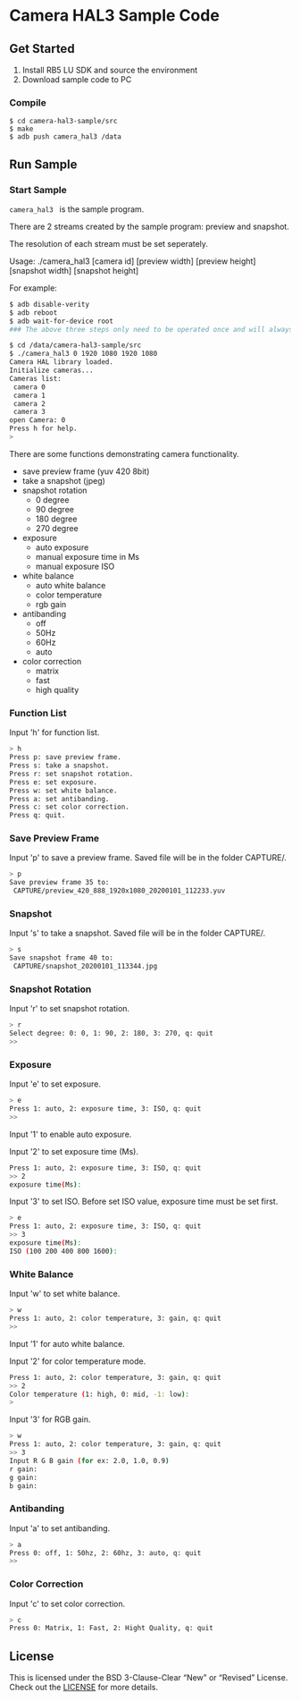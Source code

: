 # Camera HAL3 Sample Code

## Get Started

1. Install RB5 LU SDK and source the environment
2. Download sample code to PC

### Compile
```
$ cd camera-hal3-sample/src
$ make
$ adb push camera_hal3 /data
```

## Run Sample

### Start Sample

```camera_hal3 ``` is the sample program.

There are 2 streams created by the sample program: preview and snapshot.

The resolution of each stream must be set seperately.

Usage: ./camera_hal3 [camera id] [preview width] [preview height] [snapshot width] [snapshot height]

For example:
```bash
$ adb disable-verity
$ adb reboot
$ adb wait-for-device root
### The above three steps only need to be operated once and will always be valid.

$ cd /data/camera-hal3-sample/src
$ ./camera_hal3 0 1920 1080 1920 1080
Camera HAL library loaded.
Initialize cameras...
Cameras list:
 camera 0
 camera 1
 camera 2
 camera 3
open Camera: 0
Press h for help.
>
```
There are some functions demonstrating camera functionality.

+ save preview frame (yuv 420 8bit)
+ take a snapshot (jpeg)
+ snapshot rotation
    + 0 degree
    + 90 degree
    + 180 degree
    + 270 degree
+ exposure
    + auto exposure
    + manual exposure time in Ms
    + manual exposure ISO
+ white balance
    + auto white balance
    + color temperature
    + rgb gain
+ antibanding
    + off
    + 50Hz
    + 60Hz
    + auto
+ color correction
    + matrix
    + fast
    + high quality


### Function List  

Input 'h' for function list.

``` bash
> h
Press p: save preview frame.
Press s: take a snapshot.
Press r: set snapshot rotation.
Press e: set exposure.
Press w: set white balance.
Press a: set antibanding.
Press c: set color correction.
Press q: quit.
```

### Save Preview Frame

Input 'p' to save a preview frame. Saved file will be in the folder CAPTURE/.

```bash
> p
Save preview frame 35 to:
 CAPTURE/preview_420_888_1920x1080_20200101_112233.yuv
```

### Snapshot

Input 's' to take a snapshot. Saved file will be in the folder CAPTURE/.

```bash
> s
Save snapshot frame 40 to:
 CAPTURE/snapshot_20200101_113344.jpg
```

### Snapshot Rotation

Input 'r' to set snapshot rotation.

```bash
> r
Select degree: 0: 0, 1: 90, 2: 180, 3: 270, q: quit
>>
```

### Exposure

Input 'e' to set exposure.

```bash
> e
Press 1: auto, 2: exposure time, 3: ISO, q: quit
>> 
```

Input '1' to enable auto exposure.

Input '2' to set exposure time (Ms).

```bash
Press 1: auto, 2: exposure time, 3: ISO, q: quit
>> 2
exposure time(Ms):
```

Input '3' to set ISO. Before set ISO value, exposure time must be set first.

```bash
> e
Press 1: auto, 2: exposure time, 3: ISO, q: quit
>> 3
exposure time(Ms): 
ISO (100 200 400 800 1600): 
```

### White Balance

Input 'w' to set white balance.

```bash
> w
Press 1: auto, 2: color temperature, 3: gain, q: quit
>> 
```

Input '1' for auto white balance.

Input '2' for color temperature mode.

```bash
Press 1: auto, 2: color temperature, 3: gain, q: quit
>> 2
Color temperature (1: high, 0: mid, -1: low):
>
```

Input '3' for RGB gain.

```bash 
> w
Press 1: auto, 2: color temperature, 3: gain, q: quit
>> 3
Input R G B gain (for ex: 2.0, 1.0, 0.9)
r gain:
g gain:
b gain:
```

### Antibanding

Input 'a' to set antibanding.

```bash
> a
Press 0: off, 1: 50hz, 2: 60hz, 3: auto, q: quit
>>
```

### Color Correction

Input 'c' to set color correction.

```bash
> c
Press 0: Matrix, 1: Fast, 2: Hight Quality, q: quit
```

## License
This is licensed under the BSD 3-Clause-Clear “New” or “Revised” License. Check out the [LICENSE](LICENSE) for more details.
